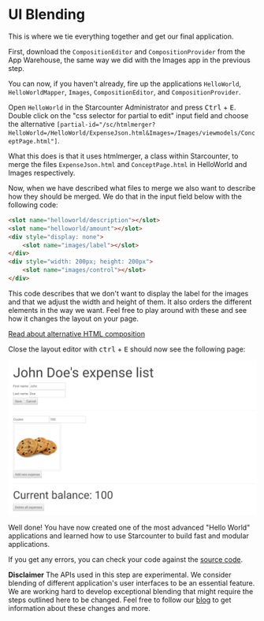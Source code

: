 # UI Blending

This is where we tie everything together and get our final application.

First, download the `CompositionEditor` and `CompositionProvider` from the App Warehouse, the same way we did with the Images app in the previous step. 

You can now, if you haven't already, fire up the applications `HelloWorld`, `HelloWorldMapper`, `Images`, `CompositionEditor`, and `CompositionProvider`.

Open `HelloWorld` in the Starcounter Administrator and press <kbd>Ctrl</kbd> + <kbd>E</kbd>. Double click on the "css selector for partial to edit" input field and choose the alternative `[partial-id="/sc/htmlmerger?HelloWorld=/HelloWorld/ExpenseJson.html&Images=/Images/viewmodels/ConceptPage.html"]`.

What this does is that it uses htmlmerger, a class within Starcounter, to merge the files `ExpenseJson.html` and `ConceptPage.html` in HelloWorld and Images respectively.

Now, when we have described what files to merge we also want to describe how they should be merged. We do that in the input field below with the following code:
```html
<slot name="helloworld/description"></slot>
<slot name="helloworld/amount"></slot>
<div style="display: none">
    <slot name="images/label"></slot>
</div>
<div style="width: 200px; height: 200px">
    <slot name="images/control"></slot>
</div>
```

This code describes that we don't want to display the label for the images and that we adjust the width and height of them. It also orders the different elements in the way we want. Feel free to play around with these and see how it changes the layout on your page. 

<aside class="read-more">
   <a href="http://starcounter.io/guides/web/import-html-compositions/">Read about alternative HTML composition</a>
</aside>

Close the layout editor with <kbd>ctrl</kbd> + <kbd>E</kbd> should now see the following page:

![final tutorial image](/assets/Capture-2.png)

Well done! You have now created one of the most advanced "Hello World" applications and learned how to use Starcounter to build fast and modular applications. 

If you get any errors, you can check your code against the [source code](https://github.com/StarcounterApps/HelloWorld/commit/2529454769109877c3d7981b39dc2cd8e7d380f7).

<section class="hero"><strong>Disclaimer</strong>
The APIs used in this step are experimental. We consider blending of different application's user interfaces to be an essential feature. We are working hard to develop exceptional blending that might require the steps outlined here to be changed. Feel free to follow our <a href="http://starcounter.io/blog/">blog</a> to get information about these changes and more.</section>